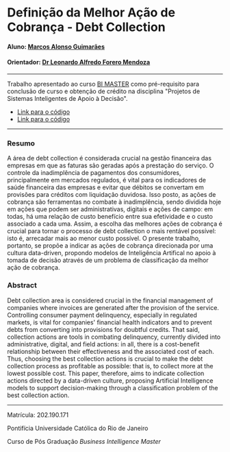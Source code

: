 <!-- antes de enviar a versão final, solicitamos que todos os comentários, colocados para orientação ao aluno, sejam removidos do arquivo -->

# Definição da Melhor Ação de Cobrança - Debt Collection

#### Aluno: [Marcos Alonso Guimarães](https://github.com/alonsoguimaraesmarcos)
#### Orientador: [Dr Leonardo Alfredo Forero Mendoza](https://github.com/leofome8)

---

Trabalho apresentado ao curso [BI MASTER](https://ica.puc-rio.ai/bi-master) como pré-requisito para conclusão de curso e obtenção de crédito na disciplina "Projetos de Sistemas Inteligentes de Apoio à Decisão".

- [Link para o código]() <!-- caso não aplicável, remover esta linha -->
- [Link para o código](https://github.com/alonsoguimaraesmarcos/modelo_nba_next_best_action/blob/main/trabalho_pos_puc.ipynb)
---

### Resumo

<!-- trocar o texto abaixo pelo resumo do trabalho, em português -->

A área de debt collection é considerada crucial na gestão financeira das empresas em que as faturas são geradas após a prestação do serviço. O controle da inadimplência de pagamentos dos consumidores, principalmente em mercados regulados, é vital para os indicadores de saúde financeira das empresas e evitar que débitos se convertam em provisões para créditos com liquidação duvidosa. Isso posto, as ações de cobrança são ferramentas no combate à inadimplência, sendo dividida hoje em ações que podem ser administrativas, digitais e ações de campo: em todas, há uma relação de custo benefício entre sua efetividade e o custo associado a cada uma. Assim, a escolha das melhores ações de cobrança é crucial para tornar o processo de debt collection o mais rentável possível: isto é, arrecadar mais ao menor custo possível. O presente trabalho, portanto, se propõe a indicar as ações de cobrança direcionada por uma cultura data-driven, propondo modelos de Inteligência Artifical no apoio à tomada de decisão através de um problema de classificação da melhor ação de cobrança.

### Abstract <!-- Opcional! Caso não aplicável, remover esta seção -->

<!-- trocar o texto abaixo pelo resumo do trabalho, em inglês -->

Debt collection area is considered crucial in the financial management of companies where invoices are generated after the provision of the service. Controlling consumer payment delinquency, especially in regulated markets, is vital for companies' financial health indicators and to prevent debts from converting into provisions for doubtful credits. That said, collection actions are tools in combating delinquency, currently divided into administrative, digital, and field actions: in all, there is a cost-benefit relationship between their effectiveness and the associated cost of each. Thus, choosing the best collection actions is crucial to make the debt collection process as profitable as possible: that is, to collect more at the lowest possible cost. This paper, therefore, aims to indicate collection actions directed by a data-driven culture, proposing Artificial Intelligence models to support decision-making through a classification problem of the best collection action.

---

Matrícula: 202.190.171

Pontifícia Universidade Católica do Rio de Janeiro

Curso de Pós Graduação *Business Intelligence Master*
